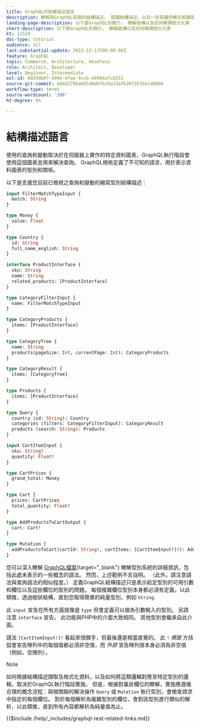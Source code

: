 ```yaml
---
title: GraphQL的結構描述語言
description: 瞭解與GraphQL有關的結構描述。 閱讀結構描述，以及一些有趣的模式和讀取結構描述的方法。
landing-page-description: 以下是GraphQL的簡介。 瞭解結構以及如何解譯部分元素
short-description: 以下是GraphQL的簡介。 瞭解結構以及如何解譯部分元素
kt: 11524
doc-type: tutorial
audience: all
last-substantial-update: 2022-12-13T00:00:00Z
feature: GraphQL
topic: Commerce, Architecture, Headless
role: Architect, Developer
level: Beginner, Intermediate
exl-id: 6b59db07-b99e-47ae-9ccb-d4904afc8251
source-git-commit: 404d2708a6d540d6fb19a33afb20726356cd8000
workflow-type: tm+mt
source-wordcount: '398'
ht-degree: 0%

---
```


# 結構描述語言

使用的查詢和變動取決於在伺服器上實作的特定資料圖表，GraphQL執行階段會使用這個圖表並用來解決查詢。 GraphQL規格定義了不可知的語言，用於表示資料圖表的型別和關係。

以下是支援您目前已檢視之查詢和變動的縮寫型別結構描述：

```graphql
input FilterMatchTypeInput {
  match: String
}

type Money {
  value: Float
}

type Country {
  id: String
  full_name_english: String
}

interface ProductInterface {
  sku: String
  name: String
  related_products: [ProductInterface]
}

type CategoryFilterInput {
  name: FilterMatchTypeInput
}

type CategoryProducts {
  items: [ProductInterface]
}

type CategoryTree {
  name: String
  products(pageSize: Int, currentPage: Int): CategoryProducts
}

type CategoryResult {
  items: [CategoryTree]
}

type Products {
  items: [ProductInterface]
}

type Query {
  country (id: String): Country
  categories (filters: CategoryFilterInput): CategoryResult
  products (search: String): Products
}

input CartItemInput {
  sku: String!
  quantity: Float!
}

type CartPrices {
  grand_total: Money
}

type Cart {
  prices: CartPrices
  total_quantity: Float!
}

type AddProductsToCartOutput {
  cart: Cart!
}

type Mutation {
  addProductsToCart(cartId: String!, cartItems: [CartItemInput!]!): AddProductsToCartOutput
}
```

您可以深入瞭解 [GraphQL檔案](https://graphql.org/learn/schema/){target="_blank"} 瞭解型別系統的詳細資訊，包括此處未表示的一些概念的語法。 然而，上述範例不言自明。 （此外，請注意語法與查詢語法的相似程度。） 定義GraphQL結構描述只是表示給定型別的可用引數和欄位以及這些欄位的型別的問題。 每個複雜欄位型別本身都必須有定義，以此類推，透過樹狀結構，直到您取得簡單的純量型別，例如 `String`.

此 `input` 宣告在所有方面就像是 `type` 但會定義可以做為引數輸入的型別。 另請注意 `interface` 宣告。 此功能與PHP中的介面大致相同。 其他型別會繼承自此介面。

語法 `[CartItemInput!]!` 看起來很棘手，但最後還是相當直覺的。 此 `!` _裡面_ 方括弧會宣告陣列中的每個值都必須非空值，而 _外部_ 宣告陣列值本身必須為非空值（例如，空陣列）。

>[!NOTE]
>
>如何根據結構描述擷取及格式化資料，以及如何將這類邏輯對應至特定型別的邏輯，取決於GraphQL執行階段實施。 但是，根據對巢狀欄位的瞭解，實施應遵循合理的概念流程：與根關聯的解決操作 `Query` 或 `Mutation` 執行型別，會檢查請求中指定的每個欄位。 對於每個解析為複雜型別的欄位，會對該型別進行類似的解析，以此類推，直到所有內容都解析為純量值為止。

{{$include /help/_includes/graphql-rest-related-links.md}}
